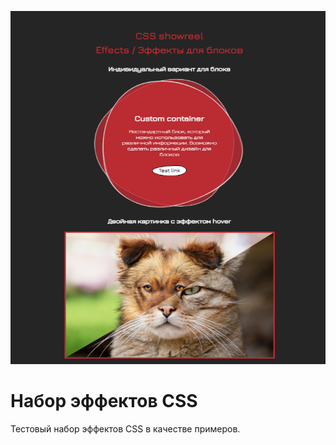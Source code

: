![logo](./images/readme-image.png)

# Набор эффектов CSS

Тестовый набор эффектов CSS в качестве примеров.
